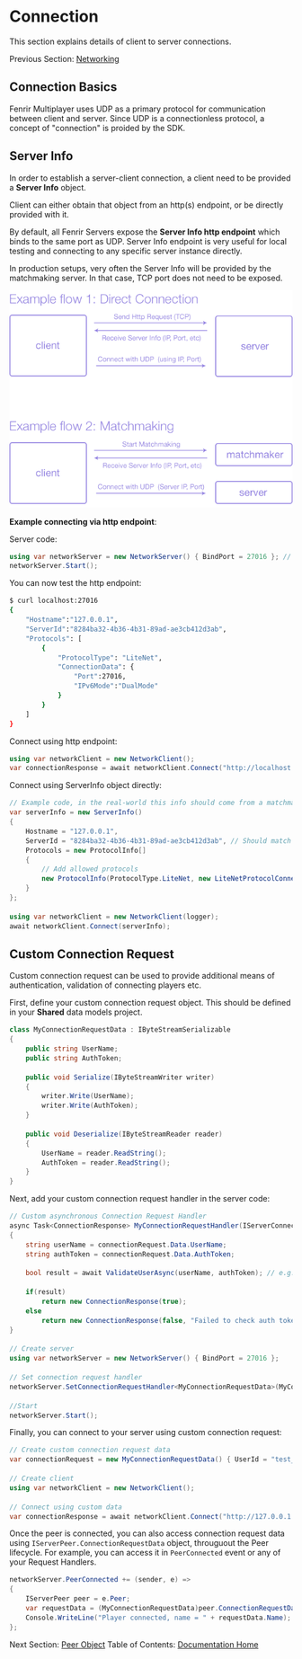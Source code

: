 # Connection

This section explains details of client to server connections.

Previous Section: [Networking](NetworkingBasics.md)

## Connection Basics

Fenrir Multiplayer uses UDP as a primary protocol for communication between client and server.
Since UDP is a connectionless protocol, a concept of "connection" is proided by the SDK.

## Server Info

In order to establish a server-client connection, a client need to be provided a **Server Info** object.

Client can either obtain that object from an http(s) endpoint, or be directly provided with it.

By default, all Fenrir Servers expose the **Server Info http endpoint** which binds to the same port as UDP.
Server Info endpoint is very useful for local testing and connecting to any specific server instance directly.

In production setups, very often the Server Info will be provided by the matchmaking server. In that case, TCP port does not need to be exposed.

![Connection Flows](images/ConnectionFlows.png)

**Example connecting via http endpoint**:

Server code:

```csharp
using var networkServer = new NetworkServer() { BindPort = 27016 }; // Binds both UDP and TCP (http)
networkServer.Start();
```

You can now test the http endpoint:

```bash
$ curl localhost:27016
{
    "Hostname":"127.0.0.1",
    "ServerId":"8284ba32-4b36-4b31-89ad-ae3cb412d3ab",
    "Protocols": [
        { 
            "ProtocolType": "LiteNet",
            "ConnectionData": {
                "Port":27016,
                "IPv6Mode":"DualMode"
            }
        }
    ]
}
```

Connect using http endpoint:

```csharp
using var networkClient = new NetworkClient();
var connectionResponse = await networkClient.Connect("http://localhost:27016");
```

Connect using ServerInfo object directly:

```csharp
// Example code, in the real-world this info should come from a matchmaker or a master server (e.g. service discovery)
var serverInfo = new ServerInfo()
{
    Hostname = "127.0.0.1",
    ServerId = "8284ba32-4b36-4b31-89ad-ae3cb412d3ab", // Should match the server GUID
    Protocols = new ProtocolInfo[]
    {
        // Add allowed protocols
        new ProtocolInfo(ProtocolType.LiteNet, new LiteNetProtocolConnectionData(27016))
    }
};

using var networkClient = new NetworkClient(logger);
await networkClient.Connect(serverInfo);
```

## Custom Connection Request

Custom connection request can be used to provide additional means of authentication, validation of connecting players etc.

First, define your custom connection request object. This should be defined in your **Shared** data models project.

```csharp
class MyConnectionRequestData : IByteStreamSerializable
{
    public string UserName;
    public string AuthToken;

    public void Serialize(IByteStreamWriter writer)
    {
        writer.Write(UserName);
        writer.Write(AuthToken);
    }

    public void Deserialize(IByteStreamReader reader)
    {
        UserName = reader.ReadString();
        AuthToken = reader.ReadString();
    }
}
```

Next, add your custom connection request handler in the server code:

```csharp
// Custom asynchronous Connection Request Handler
async Task<ConnectionResponse> MyConnectionRequestHandler(IServerConnectionRequest<MyConnectionRequestData> connectionRequest)
{
    string userName = connectionRequest.Data.UserName;
    string authToken = connectionRequest.Data.AuthToken;

    bool result = await ValidateUserAsync(userName, authToken); // e.g. send to some web api for validation
    
    if(result)
        return new ConnectionResponse(true);
    else
        return new ConnectionResponse(false, "Failed to check auth token");
}

// Create server
using var networkServer = new NetworkServer() { BindPort = 27016 };

// Set connection request handler
networkServer.SetConnectionRequestHandler<MyConnectionRequestData>(MyConnectionRequestHandler);

//Start
networkServer.Start();
```

Finally, you can connect to your server using custom connection request:

```csharp
// Create custom connection request data
var connectionRequest = new MyConnectionRequestData() { UserId = "test_user", AuthToken = "test_token" };

// Create client
using var networkClient = new NetworkClient();

// Connect using custom data
var connectionResponse = await networkClient.Connect("http://127.0.0.1:27016", connectionRequest);
```

Once the peer is connected, you can also access connection request data using `IServerPeer.ConnectionRequestData` object, througuout the Peer lifecycle.
For example, you can access it in `PeerConnected` event or any of your Request Handlers.

```csharp
networkServer.PeerConnected += (sender, e) =>
{
    IServerPeer peer = e.Peer;
    var requestData = (MyConnectionRequestData)peer.ConnectionRequestData;
    Console.WriteLine("Player connected, name = " + requestData.Name);
};
```

Next Section: [Peer Object](PeerObject.md)
Table of Contents: [Documentation Home](DocumentationIndex.md)
